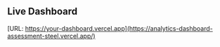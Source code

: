 ## Live Dashboard
[URL: https://your-dashboard.vercel.app](https://analytics-dashboard-assessment-steel.vercel.app/)

